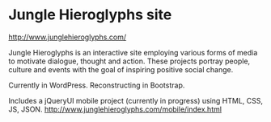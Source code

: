 # Jungle Hieroglyphs site

http://www.junglehieroglyphs.com/

Jungle Hieroglyphs is an interactive site employing various forms of media to motivate dialogue, thought and action. These projects portray people, culture and events with the goal of inspiring positive social change.

Currently in WordPress. Reconstructing in Bootstrap.

Includes a jQueryUI mobile project (currently in progress) using HTML, CSS, JS, JSON.
http://www.junglehieroglyphs.com/mobile/index.html
